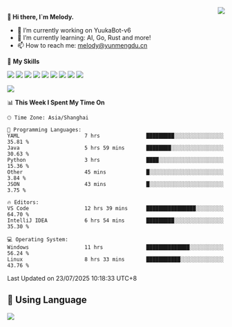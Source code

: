 <a href="#">
  <img align="right" src="https://github-readme-stats.vercel.app/api?username=melodyyuuka&count_private=true&show_icons=true" />
</a>

**👋 Hi there, I`m Melody.**

- 🔭 I’m currently working on YuukaBot-v6
- 🌱 I’m currently learning: AI, Go, Rust and more!
- 📫 How to reach me: melody@yunmengdu.cn

🌟 **My Skills** 

![](https://img.shields.io/badge/-Python-3e74a2?style=flat-square&logo=Python&logoColor=fff)
![](https://img.shields.io/badge/-Java-007396?style=flat-square&logo=OpenJDK&logoColor=fff)
![](https://img.shields.io/badge/-Node.js-339933?style=flat-square&logo=Node.js&logoColor=fff)
![](https://img.shields.io/badge/-Git-f05032?style=flat-square&logo=git&logoColor=fff)
![](https://img.shields.io/badge/-PostgreSQL-4169e1?style=flat-square&logo=PostgreSQL&logoColor=fff)
![](https://img.shields.io/badge/-Rust-000000?style=flat-square&logo=rust&logoColor=fff)
![](https://img.shields.io/badge/-VSCode-007acc?style=flat-square&logo=Visual-Studio-Code&logoColor=fff)
![](https://img.shields.io/badge/-FastAPI-009688?style=flat-square&logo=FastAPI&logoColor=fff)
![](https://img.shields.io/badge/-Linux-000000?style=flat-square&logo=Linux&logoColor=fff)


![](https://wakatime.com/badge/user/fa6dc0e2-47c5-4d2d-ae45-69fec6f2122c.svg)

<!--START_SECTION:waka-->
📊 **This Week I Spent My Time On** 

```text
🕑︎ Time Zone: Asia/Shanghai

💬 Programming Languages: 
YAML                     7 hrs               █████████░░░░░░░░░░░░░░░░   35.81 % 
Java                     5 hrs 59 mins       ████████░░░░░░░░░░░░░░░░░   30.63 % 
Python                   3 hrs               ████░░░░░░░░░░░░░░░░░░░░░   15.36 % 
Other                    45 mins             █░░░░░░░░░░░░░░░░░░░░░░░░    3.84 % 
JSON                     43 mins             █░░░░░░░░░░░░░░░░░░░░░░░░    3.75 % 

🔥 Editors: 
VS Code                  12 hrs 39 mins      ████████████████░░░░░░░░░   64.70 % 
IntelliJ IDEA            6 hrs 54 mins       █████████░░░░░░░░░░░░░░░░   35.30 % 

💻 Operating System: 
Windows                  11 hrs              ██████████████░░░░░░░░░░░   56.24 % 
Linux                    8 hrs 33 mins       ███████████░░░░░░░░░░░░░░   43.76 % 
```


 Last Updated on 23/07/2025 10:18:33 UTC+8
<!--END_SECTION:waka-->

## 🥰 **Using Language**

![](https://github-readme-stats.vercel.app/api/wakatime?username=MelodyYuyuko&layout=compact&hide_border=true)
